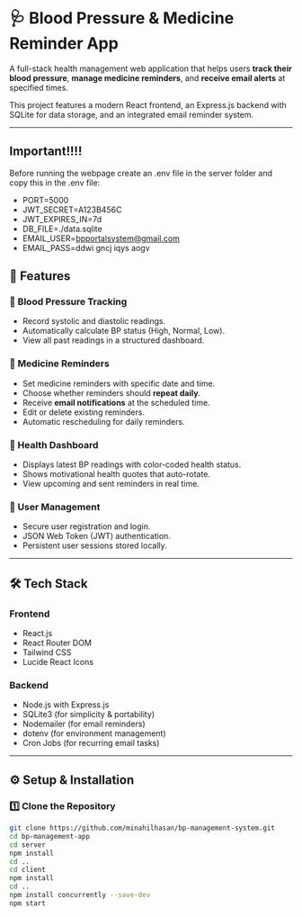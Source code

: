 # 🩺 Blood Pressure & Medicine Reminder App

A full-stack health management web application that helps users **track their blood pressure**, **manage medicine reminders**, and **receive email alerts** at specified times.

This project features a modern React frontend, an Express.js backend with SQLite for data storage, and an integrated email reminder system.

---

## Important!!!!
Before running the webpage create an .env file in the server folder and copy this in the .env file:
- PORT=5000
- JWT_SECRET=A123B456C
- JWT_EXPIRES_IN=7d
- DB_FILE=./data.sqlite
- EMAIL_USER=bpportalsystem@gmail.com
- EMAIL_PASS=ddwi gncj iqys aogv

## 🚀 Features

### 💉 Blood Pressure Tracking
- Record systolic and diastolic readings.
- Automatically calculate BP status (High, Normal, Low).
- View all past readings in a structured dashboard.

### 💊 Medicine Reminders
- Set medicine reminders with specific date and time.
- Choose whether reminders should **repeat daily**.
- Receive **email notifications** at the scheduled time.
- Edit or delete existing reminders.
- Automatic rescheduling for daily reminders.

### 🧘 Health Dashboard
- Displays latest BP readings with color-coded health status.
- Shows motivational health quotes that auto-rotate.
- View upcoming and sent reminders in real time.

### 👤 User Management
- Secure user registration and login.
- JSON Web Token (JWT) authentication.
- Persistent user sessions stored locally.

---

## 🛠️ Tech Stack

### **Frontend**
- React.js
- React Router DOM
- Tailwind CSS
- Lucide React Icons

### **Backend**
- Node.js with Express.js
- SQLite3 (for simplicity & portability)
- Nodemailer (for email reminders)
- dotenv (for environment management)
- Cron Jobs (for recurring email tasks)

---


## ⚙️ Setup & Installation

### 1️⃣ Clone the Repository
```bash
git clone https://github.com/minahilhasan/bp-management-system.git
cd bp-management-app
cd server
npm install
cd ..
cd client
npm install
cd ..
npm install concurrently --save-dev
npm start


